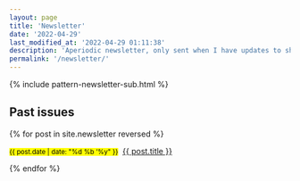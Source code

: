 ```yaml
---
layout: page
title: 'Newsletter'
date: '2022-04-29'
last_modified_at: '2022-04-29 01:11:38'
description: 'Aperiodic newsletter, only sent when I have updates to share, mostly about releases or facts from the audio and game industries.'
permalink: '/newsletter/'
---
```

{% include pattern-newsletter-sub.html %}

## Past issues

{% for post in site.newsletter reversed %}
<p>
  <small><mark class="border-radius">{{ post.date | date: "%d&nbsp;%b&nbsp;’%y" }}</mark></small>&nbsp;&nbsp;<a href="{{ post.url }}" title="Read the post">{{ post.title }}</a>
</p>
{% endfor %}